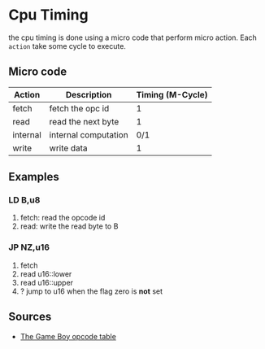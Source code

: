# Cpu Timing

the cpu timing is done using a micro code that perform micro action.
Each `action` take some cycle to execute.

## Micro code

| Action   | Description          | Timing (M-Cycle) |
| -------- | -------------------- | ---------------- |
| fetch    | fetch the opc id     | 1                |
| read     | read the next byte   | 1                |
| internal | internal computation | 0/1              |
| write    | write data           | 1                |

## Examples

### LD B,u8

1. fetch: read the opcode id
2. read: write the read byte to B

### JP NZ,u16

1. fetch
2. read u16::lower
3. read u16::upper
4. ? jump to u16 when the flag zero is **not** set

## Sources

- [The Game Boy opcode table](https://izik1.github.io/gbops/index.html)
